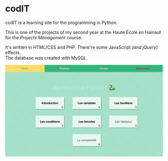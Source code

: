 # codIT

codIT is a learning site for the programming in Python.

This is one of the projects of my second year at the Haute École en Hainaut for the _Projects Management_ course.

It's written in HTML/CSS and PHP. There're some JavaScript _(and jQuery)_ effects.  
The database was created with MySQL.

![Sommaire](Rapport/LaTeX/textures/images/annexes/site/21-Sommaire.png "Sommaire")
